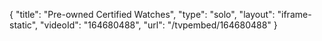 {
    "title": "Pre-owned Certified Watches",
    "type": "solo",
    "layout": "iframe-static",
    "videoId": "164680488",
    "url": "\/tvpembed\/164680488"
}